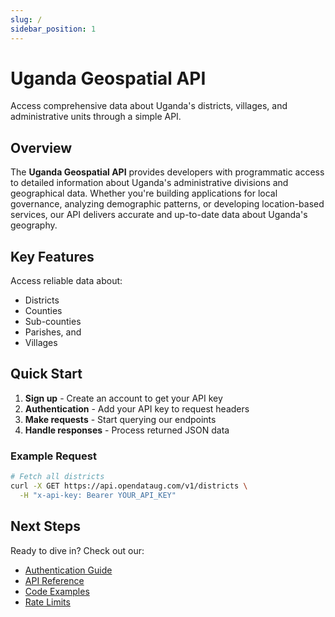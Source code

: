 ```yaml
---
slug: /
sidebar_position: 1
---
```


# Uganda Geospatial API

Access comprehensive data about Uganda's districts, villages, and administrative units through a simple API.

## Overview

The **Uganda Geospatial API** provides developers with programmatic access to detailed information about Uganda's administrative divisions and geographical data. Whether you're building applications for local governance, analyzing demographic patterns, or developing location-based services, our API delivers accurate and up-to-date data about Uganda's geography.

## Key Features

Access reliable data about:

- Districts
- Counties
- Sub-counties
- Parishes, and
- Villages

## Quick Start

1. **Sign up** - Create an account to get your API key
2. **Authentication** - Add your API key to request headers
3. **Make requests** - Start querying our endpoints
4. **Handle responses** - Process returned JSON data

### Example Request

```bash
# Fetch all districts
curl -X GET https://api.opendataug.com/v1/districts \
  -H "x-api-key: Bearer YOUR_API_KEY"
```

## Next Steps

Ready to dive in? Check out our:

- [Authentication Guide](authentication.md)
- [API Reference](api-reference.md)
- [Code Examples](code-examples.md)
- [Rate Limits](rate-limits.md)
